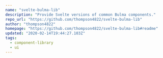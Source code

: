 ```yaml
---
name: "svelte-bulma-lib"
description: "Provide Svelte versions of common Bulma components."
repo_url: "https://github.com/thompson4822/svelte-bulma-lib"
author: "thompson4822"
homepage: "https://github.com/thompson4822/svelte-bulma-lib#readme"
updated: "2020-02-14T19:44:27.103Z"
tags: 
  - component-library
  - ui
---
```

